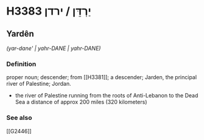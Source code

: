 # H3383 יַרְדֵּן / ירדן

## Yardên

_(yar-dane' | yahr-DANE | yahr-DANE)_

### Definition

proper noun; descender; from [[H3381]]; a descender; Jarden, the principal river of Palestine; Jordan.

- the river of Palestine running from the roots of Anti-Lebanon to the Dead Sea a distance of approx 200 miles (320 kilometers)
### See also

[[G2446]]

